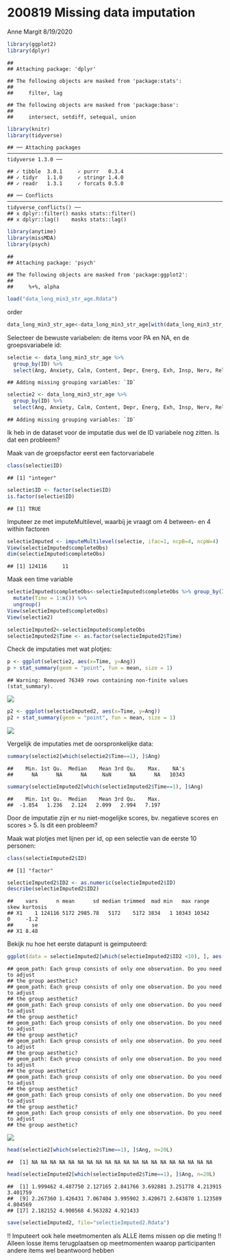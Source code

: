 200819 Missing data imputation
================
Anne Margit
8/19/2020

``` r
library(ggplot2)
library(dplyr)
```

    ## 
    ## Attaching package: 'dplyr'

    ## The following objects are masked from 'package:stats':
    ## 
    ##     filter, lag

    ## The following objects are masked from 'package:base':
    ## 
    ##     intersect, setdiff, setequal, union

``` r
library(knitr)
library(tidyverse)
```

    ## ── Attaching packages ────────────────────────────────────────────────────────────────────────────────────────────────────────────────────── tidyverse 1.3.0 ──

    ## ✓ tibble  3.0.1     ✓ purrr   0.3.4
    ## ✓ tidyr   1.1.0     ✓ stringr 1.4.0
    ## ✓ readr   1.3.1     ✓ forcats 0.5.0

    ## ── Conflicts ───────────────────────────────────────────────────────────────────────────────────────────────────────────────────────── tidyverse_conflicts() ──
    ## x dplyr::filter() masks stats::filter()
    ## x dplyr::lag()    masks stats::lag()

``` r
library(anytime)
library(missMDA)
library(psych)
```

    ## 
    ## Attaching package: 'psych'

    ## The following objects are masked from 'package:ggplot2':
    ## 
    ##     %+%, alpha

``` r
load("data_long_min3_str_age.Rdata")
```

order

``` r
data_long_min3_str_age<-data_long_min3_str_age[with(data_long_min3_str_age, order(ID, Time)),]
```

Selecteer de bewuste variabelen: de items voor PA en NA, en de
groepsvariabele id:

``` r
selectie <- data_long_min3_str_age %>%
  group_by(ID) %>%
  select(Ang, Anxiety, Calm, Content, Depr, Energ, Exh, Insp, Nerv, Rel)
```

    ## Adding missing grouping variables: `ID`

``` r
selectie2 <- data_long_min3_str_age %>%
  group_by(ID) %>%
  select(Ang, Anxiety, Calm, Content, Depr, Energ, Exh, Insp, Nerv, Rel, Time)
```

    ## Adding missing grouping variables: `ID`

Ik heb in de dataset voor de imputatie dus wel de ID variabele nog
zitten. Is dat een probleem?

Maak van de groepsfactor eerst een factorvariabele

``` r
class(selectie$ID)
```

    ## [1] "integer"

``` r
selectie$ID <- factor(selectie$ID)
is.factor(selectie$ID)
```

    ## [1] TRUE

Imputeer ze met imputeMultilevel, waarbij je vraagt om 4 between- en 4
within factoren

``` r
selectieImputed <- imputeMultilevel(selectie, ifac=1, ncpB=4, ncpW=4)
View(selectieImputed$completeObs)
dim(selectieImputed$completeObs)
```

    ## [1] 124116     11

Maak een time
variable

``` r
selectieImputed$completeObs<-selectieImputed$completeObs %>% group_by(ID) %>%
  mutate(Time = 1:n()) %>% 
  ungroup()
View(selectieImputed$completeObs)
View(selectie2)
```

``` r
selectieImputed2<-selectieImputed$completeObs
selectieImputed2$Time <- as.factor(selectieImputed2$Time)
```

Check de imputaties met wat plotjes:

``` r
p <- ggplot(selectie2, aes(x=Time, y=Ang)) 
p + stat_summary(geom = "point", fun = mean, size = 1) 
```

    ## Warning: Removed 76349 rows containing non-finite values (stat_summary).

![](200814-Missing-data-imputation_files/figure-gfm/unnamed-chunk-10-1.png)<!-- -->

``` r
p2 <- ggplot(selectieImputed2, aes(x=Time, y=Ang)) 
p2 + stat_summary(geom = "point", fun = mean, size = 1) 
```

![](200814-Missing-data-imputation_files/figure-gfm/unnamed-chunk-11-1.png)<!-- -->

Vergelijk de imputaties met de oorspronkelijke data:

``` r
summary(selectie2[which(selectie2$Time==1), ]$Ang)
```

    ##    Min. 1st Qu.  Median    Mean 3rd Qu.    Max.    NA's 
    ##      NA      NA      NA     NaN      NA      NA   10343

``` r
summary(selectieImputed2[which(selectieImputed2$Time==1), ]$Ang)
```

    ##    Min. 1st Qu.  Median    Mean 3rd Qu.    Max. 
    ##  -1.854   1.236   2.124   2.099   2.994   7.197

Door de imputatie zijn er nu niet-mogelijke scores, bv. negatieve scores
en scores \> 5. Is dit een probleem?

Maak wat plotjes met lijnen per id, op een selectie van de eerste 10
personen:

``` r
class(selectieImputed2$ID)
```

    ## [1] "factor"

``` r
selectieImputed2$ID2 <- as.numeric(selectieImputed2$ID)
describe(selectieImputed2$ID2)
```

    ##    vars      n mean      sd median trimmed  mad min   max range skew kurtosis
    ## X1    1 124116 5172 2985.78   5172    5172 3834   1 10343 10342    0     -1.2
    ##      se
    ## X1 8.48

Bekijk nu hoe het eerste datapunt is
geimputeerd:

``` r
ggplot(data = selectieImputed2[which(selectieImputed2$ID2 <10), ], aes(x = Time, y = Ang, color=as.factor(ID2))) + geom_line() + geom_point() + facet_grid(. ~ ID2)
```

    ## geom_path: Each group consists of only one observation. Do you need to adjust
    ## the group aesthetic?
    ## geom_path: Each group consists of only one observation. Do you need to adjust
    ## the group aesthetic?
    ## geom_path: Each group consists of only one observation. Do you need to adjust
    ## the group aesthetic?
    ## geom_path: Each group consists of only one observation. Do you need to adjust
    ## the group aesthetic?
    ## geom_path: Each group consists of only one observation. Do you need to adjust
    ## the group aesthetic?
    ## geom_path: Each group consists of only one observation. Do you need to adjust
    ## the group aesthetic?
    ## geom_path: Each group consists of only one observation. Do you need to adjust
    ## the group aesthetic?
    ## geom_path: Each group consists of only one observation. Do you need to adjust
    ## the group aesthetic?
    ## geom_path: Each group consists of only one observation. Do you need to adjust
    ## the group aesthetic?

![](200814-Missing-data-imputation_files/figure-gfm/unnamed-chunk-14-1.png)<!-- -->

``` r
head(selectie2[which(selectie2$Time==1), ]$Ang, n=20L)
```

    ##  [1] NA NA NA NA NA NA NA NA NA NA NA NA NA NA NA NA NA NA NA NA

``` r
head(selectieImputed2[which(selectieImputed2$Time==1), ]$Ang, n=20L)
```

    ##  [1] 1.999462 4.487750 2.127165 2.841766 3.692881 3.251778 4.213915 3.401759
    ##  [9] 2.267360 1.426431 7.067404 3.995902 3.420671 2.643870 1.123589 4.804569
    ## [17] 2.182152 4.900568 4.563282 4.921433

``` r
save(selectieImputed2, file="selectieImputed2.Rdata")
```

\!\! Imputeert ook hele meetmomenten als ALLE items missen op die meting
\!\! Alleen losse items terugplaatsen op meetmomenten waarop
participanten andere items wel beantwoord hebben
